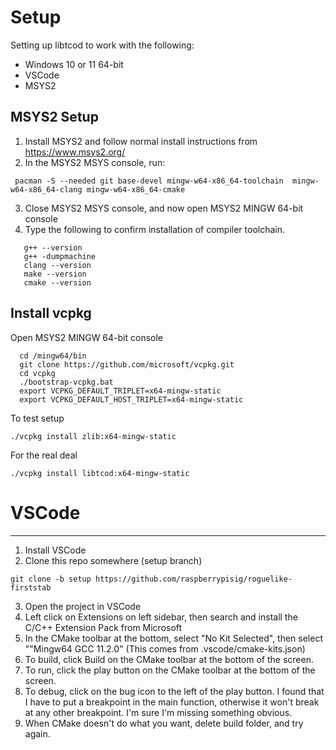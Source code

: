 # Setup

Setting up libtcod to work with the following:

- Windows 10 or 11 64-bit
- VSCode
- MSYS2

## MSYS2 Setup

1. Install MSYS2 and follow normal install instructions from https://www.msys2.org/
2. In the MSYS2 MSYS console, run:

```
 pacman -S --needed git base-devel mingw-w64-x86_64-toolchain  mingw-w64-x86_64-clang mingw-w64-x86_64-cmake
```

3.  Close MSYS2 MSYS console, and now open MSYS2 MINGW 64-bit console
4. Type the following to confirm installation of compiler toolchain.

```
   g++ --version
   g++ -dumpmachine
   clang --version
   make --version
   cmake --version
```

## Install vcpkg

Open MSYS2 MINGW 64-bit console


```
  cd /mingw64/bin
  git clone https://github.com/microsoft/vcpkg.git
  cd vcpkg
  ./bootstrap-vcpkg.bat
  export VCPKG_DEFAULT_TRIPLET=x64-mingw-static
  export VCPKG_DEFAULT_HOST_TRIPLET=x64-mingw-static
```

To test setup

```
./vcpkg install zlib:x64-mingw-static
```

For the real deal

```
./vcpkg install libtcod:x64-mingw-static
```

# VSCode

---

1.  Install VSCode
2.  Clone this repo somewhere (setup branch)

```
git clone -b setup https://github.com/raspberrypisig/roguelike-firststab
```

3.  Open the project in VSCode
4.  Left click on Extensions on left sidebar, then search and install the C/C++ Extension Pack from Microsoft
5.  In the CMake toolbar at the bottom, select "No Kit Selected", then select ""Mingw64 GCC 11.2.0" (This comes from .vscode/cmake-kits.json)
6.  To build, click Build on the CMake toolbar at the bottom of the screen.
7.  To run, click the play button on the CMake toolbar at the bottom of the screen.
8.  To debug, click on the bug icon to the left of the play button. I found that I have to put a breakpoint in the main function, otherwise it won't break at any
    other breakpoint. I'm sure I'm missing something obvious.
9.  When CMake doesn't do what you want, delete build folder, and try again.

